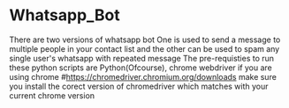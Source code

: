 # Whatsapp_Bot
There are two versions of whatsapp bot
One is used to send a message to multiple people in your contact list and the other can be used to spam any single user's whatsapp with repeated message
The pre-requisties to run these python scripts are Python(Ofcourse), chrome webdriver if you are using chrome
#https://chromedriver.chromium.org/downloads make sure you install the corect version of chromedriver which matches with your current chrome version

